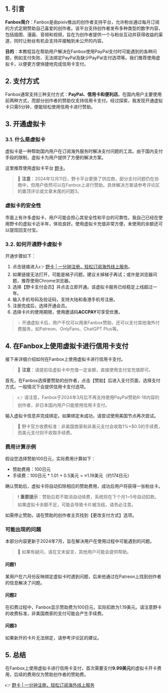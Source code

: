 ## 1. 引言

**Fanbox简介**：Fanbox是由pixiv推出的创作者支持平台，允许粉丝通过每月订阅的方式定期赞助自己喜爱的创作者。该平台支持创作者发布多种类型的数字内容，包括插图、漫画、音频和视频，旨在为创作者提供一个与粉丝互动并获得收益的渠道，同时让粉丝有机会支持并接触到未公开的内容。

**目的**：本教程旨在帮助用户解决在Fanbox使用PayPal支付时可能遇到的各种问题，例如支付失败、无法绑定PayPal及缺少PayPal支付选项等。我们推荐使用虚拟卡，以便更方便快捷地完成信用卡支付。

## 2. 支付方式

Fanbox通常支持三种支付方式：**PayPal、信用卡和便利店**。在国内用户主要使用前两种方式，而部分创作者的赞助仅支持信用卡支付。经过探索，我发现开通虚拟卡只需5分钟，便能轻松使用信用卡进行赞助。

## 3. 开通虚拟卡

### 3.1. 什么是虚拟卡

虚拟卡是一种帮助国内用户在订阅海外服务时解决支付问题的工具。由于国内支付手段的限制，虚拟卡为用户提供了方便的解决方案。

这里推荐使用虚拟卡平台 [野卡](https://bit.ly/bewildcard)。

> 🔔 **注意**：2024年12月11日，野卡平台更换了供应商，部分支付问题仍在协商中，但用户依然可以在Fanbox上进行赞助。具体解决方案请参考评论区的置顶评论或文章末尾的问题3。

### 虚拟卡的安全性

市面上有许多虚拟卡，用户可能会担心其安全性和平台的可靠性。我自己已经在使用野卡的虚拟卡近半年，体验良好。使用虚拟卡充值非常方便，未使用的余额还可以提现回支付宝。

### 3.2. 如何开通野卡虚拟卡

开通步骤如下：

1. 点击链接进入👉 [野卡 | 一分钟注册，轻松订阅海外线上服务](https://bit.ly/bewildcard)。
2. 如果链接无法打开，可能是梯子问题，建议关掉梯子再试；或许是浏览器问题，推荐使用Chrome浏览器。
3. 选择【野卡支付会员】并点击立即开通。该虚拟卡服务已经稳定上线超过一年。
4. 输入手机号码及验证码，支持大陆和香港手机号注册。
5. 注册完成后，选择开通会员。
6. 选择卡片的使用期限，使用邀请码**ACCPAY**可享受优惠。

> 💡 开通虚拟卡后，用户不仅可以用来Fanbox赞助，还可以支付其他海外付费服务，如Patreon、OnlyFans、ChatGPT Plus等。

## 4. 在Fanbox上使用虚拟卡进行信用卡支付

接下来详细介绍如何在Fanbox上使用虚拟卡进行信用卡支付。

> 🔔 **注意**：请提前往虚拟卡中充值一定金额，直接使用支付宝充值即可。

首先，在Fanbox选择要赞助的创作者，点击【赞助】后进入支付页面，选择支付方式。一般情况下会提供信用卡支付选项。

> 👉 请注意，Fanbox于2024年3月后不再支持使用PayPal赞助R-18内容的创作者，非日本国内用户只能使用信用卡支付。

输入虚拟卡信息并完成绑定。如果绑定未成功，请尝试使用美国节点再次尝试。

> 🔔 野卡官方收费标准：非美国商家和非美元支付会收取1%+$0.5的手续费，而美元支付则不收取手续费。

### 费用计算示例
假设您选择赞助100日元，实际费用计算如下：
- 赞助费用：100日元
- 手续费：100日元 * 1.01 + 0.5美元 = ≈1.19美元（约174日元）

确认赞助后，虚拟卡将自动扣除相应的赞助费用，成功后用户将获得一张粉丝卡。

> ❗ **重要提示**：赞助后若不取消自动续费，系统将在下个月1~5号自动扣款。如果虚拟卡余额不足，可能会导致卡片被冻结，请务必注意。

如需停止赞助，请在赞助的创作者主页找到【更改支付方式】选项。

### 可能出现的问题

本部分内容更新于2024年7月，旨在解决用户在使用过程中可能遇到的问题。

> 🔔 如果有疑问，请在文末留言，其他用户可能会提供帮助。

#### 问题1

某用户在六月份反映绑定虚拟卡时遇到问题，后来他通过在Patreon上找到创作者的信息解决了问题。

#### 问题2

在扣费过程中，Fanbox显示赞助费为100日元，实际扣款为1.19美元。请注意野卡的收费标准，非美国商家的支付可能会产生手续费。

#### 问题3

如果新开的卡片无法绑定，请参考评论区的建议。

## 5. 总结

在Fanbox上使用虚拟卡进行信用卡支付，首次需要支付**9.99美元**的虚拟卡开卡费用，后续的费用仅为赞助创作者的赞助费。

👉 [野卡 | 一分钟注册，轻松订阅海外线上服务](https://bit.ly/bewildcard)